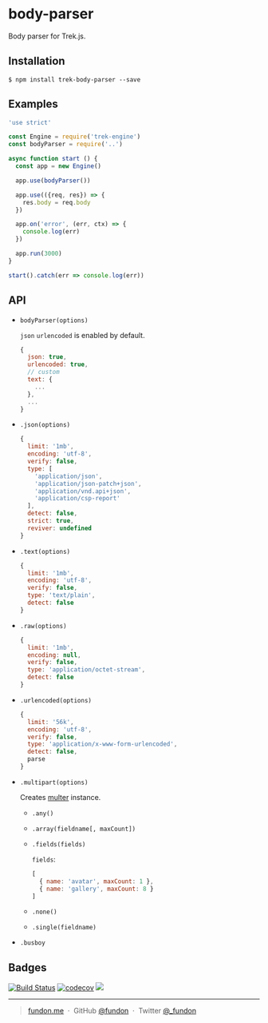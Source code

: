 # body-parser

Body parser for Trek.js.

## Installation

```
$ npm install trek-body-parser --save
```


## Examples

```js
'use strict'

const Engine = require('trek-engine')
const bodyParser = require('..')

async function start () {
  const app = new Engine()

  app.use(bodyParser())

  app.use(({req, res}) => {
    res.body = req.body
  })

  app.on('error', (err, ctx) => {
    console.log(err)
  })

  app.run(3000)
}

start().catch(err => console.log(err))
```


## API

* `bodyParser(options)`

  `json` `urlencoded` is enabled by default.

  ```js
  {
    json: true,
    urlencoded: true,
    // custom
    text: {
      ...
    },
    ...
  }
  ```

* `.json(options)`

  ```js
  {
    limit: '1mb',
    encoding: 'utf-8',
    verify: false,
    type: [
      'application/json',
      'application/json-patch+json',
      'application/vnd.api+json',
      'application/csp-report'
    ],
    detect: false,
    strict: true,
    reviver: undefined
  }
  ```

* `.text(options)`

  ```js
  {
    limit: '1mb',
    encoding: 'utf-8',
    verify: false,
    type: 'text/plain',
    detect: false
  }
  ```

* `.raw(options)`

  ```js
  {
    limit: '1mb',
    encoding: null,
    verify: false,
    type: 'application/octet-stream',
    detect: false
  }
  ```

* `.urlencoded(options)`

  ```js
  {
    limit: '56k',
    encoding: 'utf-8',
    verify: false,
    type: 'application/x-www-form-urlencoded',
    detect: false,
    parse
  }
  ```

* `.multipart(options)`

    Creates [multer](https://github.com/expressjs/multer/tree/explore-new-api) instance.

    - `.any()`

    - `.array(fieldname[, maxCount])`

    - `.fields(fields)`

      `fields`:
      ```js
      [
        { name: 'avatar', maxCount: 1 },
        { name: 'gallery', maxCount: 8 }
      ]
      ```

    - `.none()`

    - `.single(fieldname)`

* `.busboy`


## Badges

[![Build Status](https://travis-ci.org/trekjs/body-parser.svg?branch=master)](https://travis-ci.org/trekjs/body-parser)
[![codecov](https://codecov.io/gh/trekjs/body-parser/branch/master/graph/badge.svg)](https://codecov.io/gh/trekjs/body-parser)
![](https://img.shields.io/badge/license-MIT-blue.svg)

---

> [fundon.me](https://fundon.me) &nbsp;&middot;&nbsp;
> GitHub [@fundon](https://github.com/fundon) &nbsp;&middot;&nbsp;
> Twitter [@_fundon](https://twitter.com/_fundon)
